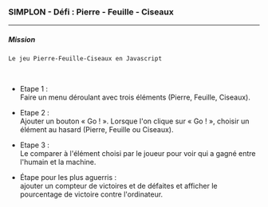 ### SIMPLON - Défi : Pierre - Feuille - Ciseaux

<hr>

##### Mission
~~~
Le jeu Pierre-Feuille-Ciseaux en Javascript
~~~

<br>

* Etape 1 :   
  Faire un menu déroulant avec trois éléments (Pierre, Feuille, Ciseaux).

* Etape 2 :   
  Ajouter un bouton « Go ! ». Lorsque l'on clique sur « Go ! », choisir un élément au hasard (Pierre, Feuille ou Ciseaux).

* Etape 3 :   
  Le comparer à l'élément choisi par le joueur pour voir qui a gagné entre l'humain et la machine.

* Étape pour les plus aguerris :   
  ajouter un compteur de victoires et de défaites et afficher le pourcentage de victoire contre l'ordinateur.